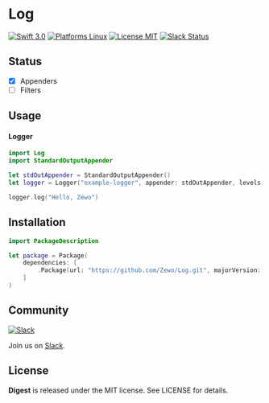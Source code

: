 Log
========

[![Swift 3.0](https://img.shields.io/badge/Swift-3.0-orange.svg?style=flat)](https://developer.apple.com/swift/)
[![Platforms Linux](https://img.shields.io/badge/Platforms-Linux-lightgray.svg?style=flat)](https://developer.apple.com/swift/)
[![License MIT](https://img.shields.io/badge/License-MIT-blue.svg?style=flat)](https://tldrlegal.com/license/mit-license)
[![Slack Status](https://zewo-slackin.herokuapp.com/badge.svg)](http://slack.zewo.io)

## Status

- [x] Appenders
- [ ] Filters

## Usage

#### Logger

```swift
import Log
import StandardOutputAppender

let stdOutAppender = StandardOutputAppender()
let logger = Logger("example-logger", appender: stdOutAppender, levels: .info)

logger.log("Hello, Zewo")
```

## Installation

```swift
import PackageDescription

let package = Package(
	dependencies: [
		.Package(url: "https://github.com/Zewo/Log.git", majorVersion: 0, minor: 4)
	]
)

```

## Community

[![Slack](http://s13.postimg.org/ybwy92ktf/Slack.png)](http://slack.zewo.io)

Join us on [Slack](http://slack.zewo.io).

License
-------

**Digest** is released under the MIT license. See LICENSE for details.
